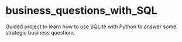 # business_questions_with_SQL
Guided project to learn how to use SQLite with Python to answer some strategic business questions
